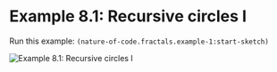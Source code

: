 # Example 8.1: Recursive circles I

Run this example: `(nature-of-code.fractals.example-1:start-sketch)`

![Example 8.1: Recursive circles I](https://raw.githubusercontent.com/mark-gerarts/nature-of-code/master/screenshots/Example%208.1%3A%20Recursive%20circles%20I.gif)